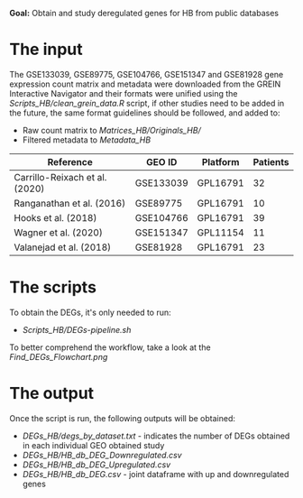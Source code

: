 **Goal:** Obtain and study deregulated genes for HB from public databases

# The input

The GSE133039, GSE89775, GSE104766, GSE151347 and  GSE81928 gene expression count matrix and metadata were downloaded from the GREIN Interactive Navigator and their formats were unified using the *Scripts_HB/clean_grein_data.R* script, if other studies need to be added in the future, the same format guidelines should be followed, and added to:

* Raw count matrix to *Matrices_HB/Originals_HB/*
* Filtered metadata to *Metadata_HB*


| Reference                      | GEO ID    | Platform | Patients |
|--------------------------------|-----------|----------|----------|
| Carrillo-Reixach et al. (2020) | GSE133039 | GPL16791 | 32       |
| Ranganathan et al. (2016)      | GSE89775  | GPL16791 | 10       |
| Hooks et al. (2018)            | GSE104766 | GPL16791 | 39       |
| Wagner et al. (2020)           | GSE151347 | GPL11154 | 11       |
| Valanejad et al. (2018)        | GSE81928  | GPL16791 | 23       |

# The scripts

To obtain the DEGs, it's only needed to run:
* *Scripts_HB/DEGs-pipeline.sh*

To better comprehend the workflow, take a look at the *Find_DEGs_Flowchart.png*

# The output

Once the script is run, the following outputs will be obtained:
* *DEGs_HB/degs_by_dataset.txt* - indicates the number of DEGs obtained in each individual GEO obtained study
* *DEGs_HB/HB_db_DEG_Downregulated.csv*
* *DEGs_HB/HB_db_DEG_Upregulated.csv*
* *DEGs_HB/HB_db_DEG.csv* - joint dataframe with up and downregulated genes

